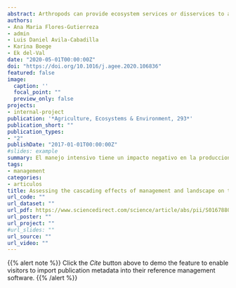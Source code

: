 ```yaml
---
abstract: Arthropods can provide ecosystem services or disservices to agricultural systems. Whereas herbivores can cause substantial crop losses, natural enemies can offer pest regulation services that otherwise would be difficult to obtain. Two major factors affecting arthropod communities within plantations are farming practices and surrounding landscape. Previous studies have shown that natural enemies are less abundant in plantations within simplified landscapes and intense management practices, while herbivores do not always respond to these factors. Given the different roles of arthropods in plantations, we assessed the cascading effects that the surrounding landscape and different management practices can have on different arthropod guilds in papaya plantations, ultimately affecting plant damage and fruit production. A piecewise structural equation model was used to assess the direct and indirect effects of management practices and landscape upon herbivores and their natural enemies, and their cascading effects on papaya leaf damage and fruit production. We studied 11 papaya plantations in the surroundings of a tropical dry forest (TDF) in Jalisco, Mexico. The model indicated that there is a decrease of natural enemies with intensive conventional management, which had no effect on pest abundance. Furthermore, surrounding landscape had an effect on pest abundance and not on predators, but this effect was different between seasons. Even when pest abundance explained crop damage, this was not reflected on fruit production. Crop yield was explained by management practices, available phosphorus in soil and by the abundance of natural enemies.
authors:
- Ana Maria Flores-Gutierreza
- admin 
- Luis Daniel Avila-Cabadilla
- Karina Boege 
- Ek del-Val 
date: "2020-05-01T00:00:00Z"
doi: "https://doi.org/10.1016/j.agee.2020.106836"
featured: false
image:
  caption: ''
  focal_point: ""
  preview_only: false
projects:
- internal-project
publication: '*Agriculture, Ecosystems & Environment, 293*'
publication_short: ""
publication_types:
- "2"
publishDate: "2017-01-01T00:00:00Z"
#slides: example
summary: El manejo intensivo tiene un impacto negativo en la produccion de papaya y sus enemigos naturales.
tags:
- management
categories: 
- articulos
title: Assessing the cascading effects of management and landscape on the arthropod guilds occurring in papaya plantations
url_code: ""
url_dataset: ""
url_pdf: https://www.sciencedirect.com/science/article/abs/pii/S0167880920300219
url_poster: ""
url_project: ""
#url_slides: ""
url_source: ""
url_video: ""
---
```


{{% alert note %}}
Click the *Cite* button above to demo the feature to enable visitors to import publication metadata into their reference management software.
{{% /alert %}}

